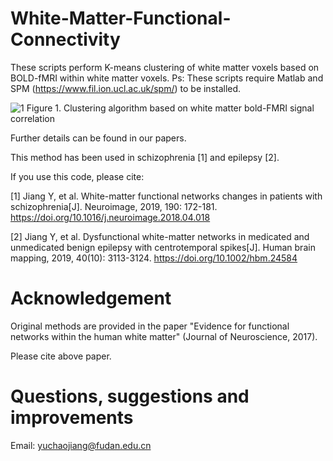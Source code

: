 # White-Matter-Functional-Connectivity

These scripts perform K-means clustering of white matter voxels based on BOLD-fMRI within white matter voxels.
Ps: These scripts require Matlab and SPM (https://www.fil.ion.ucl.ac.uk/spm/) to be installed. 

![1](https://user-images.githubusercontent.com/102531632/161032619-cb677dca-10f6-4be3-a09f-cdec2e148d7e.jpg)
                    Figure 1. Clustering algorithm based on white matter bold-FMRI signal correlation


Further details can be found in our papers.

This method has been used in schizophrenia [1] and epilepsy [2].

If you use this code, please cite: 

[1] Jiang Y, et al. White-matter functional networks changes in patients with schizophrenia[J]. Neuroimage, 2019, 190: 172-181. https://doi.org/10.1016/j.neuroimage.2018.04.018

[2] Jiang Y, et al. Dysfunctional white-matter networks in medicated and unmedicated benign epilepsy with centrotemporal spikes[J]. Human brain mapping, 2019, 40(10): 3113-3124.
https://doi.org/10.1002/hbm.24584



# Acknowledgement

Original methods are provided in the paper "Evidence for functional networks within the human white matter" (Journal of Neuroscience, 2017).

Please cite above paper.

# Questions, suggestions and improvements

Email: yuchaojiang@fudan.edu.cn


